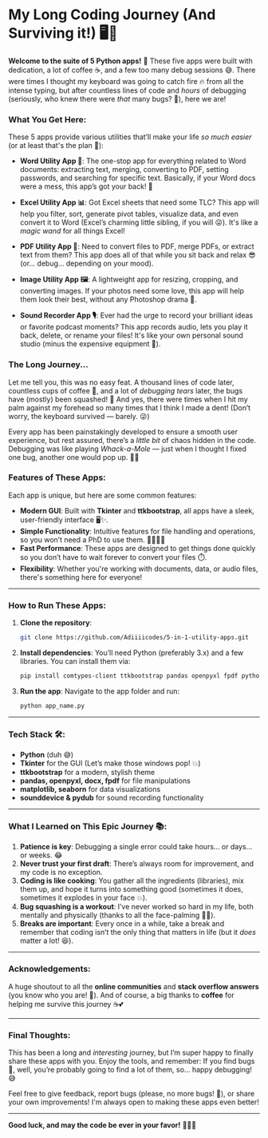 

# **My Long Coding Journey (And Surviving it!)** 🖥️🚀

**Welcome to the suite of 5 Python apps!** 🎉 These five apps were built with dedication, a lot of coffee ☕, and a few too many debug sessions 😅. There were times I thought my keyboard was going to catch fire 🔥 from all the intense typing, but after countless lines of code and *hours* of debugging (seriously, who knew there were *that* many bugs? 🦠), here we are!

### **What You Get Here:**
These 5 apps provide various utilities that’ll make your life *so much easier* (or at least that's the plan 🤞):

- **Word Utility App 📑**: The one-stop app for everything related to Word documents: extracting text, merging, converting to PDF, setting passwords, and searching for specific text. Basically, if your Word docs were a mess, this app’s got your back! 💪
  
- **Excel Utility App 📊**: Got Excel sheets that need some TLC? This app will help you filter, sort, generate pivot tables, visualize data, and even convert it to Word (Excel’s charming little sibling, if you will 😜). It's like a *magic wand* for all things Excel!
  
- **PDF Utility App 📄**: Need to convert files to PDF, merge PDFs, or extract text from them? This app does all of that while you sit back and relax 😎 (or... debug... depending on your mood).
  
- **Image Utility App 🖼️**: A lightweight app for resizing, cropping, and converting images. If your photos need some love, this app will help them look their best, without any Photoshop drama 🎨.

- **Sound Recorder App 🎙️**: Ever had the urge to record your brilliant ideas or favorite podcast moments? This app records audio, lets you play it back, delete, or rename your files! It's like your own personal sound studio (minus the expensive equipment 💸).

### **The Long Journey...**
Let me tell you, this was no easy feat. A thousand lines of code later, countless cups of coffee 🍵, and a lot of *debugging tears* later, the bugs have (mostly) been squashed! 🐞 And yes, there were times when I hit my palm against my forehead so many times that I think I made a dent! (Don’t worry, the keyboard survived — barely. 😜)

Every app has been painstakingly developed to ensure a smooth user experience, but rest assured, there’s a *little bit* of chaos hidden in the code. Debugging was like playing *Whack-a-Mole* — just when I thought I fixed one bug, another one would pop up. 🐹💥

### **Features of These Apps:**
Each app is unique, but here are some common features:
- **Modern GUI**: Built with **Tkinter** and **ttkbootstrap**, all apps have a sleek, user-friendly interface 🖥️✨.
- **Simple Functionality**: Intuitive features for file handling and operations, so you won’t need a PhD to use them. 👨‍🎓👩‍🎓
- **Fast Performance**: These apps are designed to get things done quickly so you don’t have to wait forever to convert your files ⏱️.
- **Flexibility**: Whether you're working with documents, data, or audio files, there's something here for everyone!

---

### **How to Run These Apps:**
1. **Clone the repository**: 
   ```bash
   git clone https://github.com/Adiiiicodes/5-in-1-utility-apps.git
   ```

2. **Install dependencies**:
   You’ll need Python (preferably 3.x) and a few libraries. You can install them via:
   ```bash
   pip install comtypes-client ttkbootstrap pandas openpyxl fpdf python-docx pywin32 matplotlib seaborn pillow pytesseract pymupdf pdf2docx pdf2image tabula-py
   ```

3. **Run the app**: 
   Navigate to the app folder and run:
   ```bash
   python app_name.py
   ```

---

### **Tech Stack 🛠️**:
- **Python** (duh 😅)
- **Tkinter** for the GUI (Let’s make those windows pop! 💥)
- **ttkbootstrap** for a modern, stylish theme
- **pandas, openpyxl, docx, fpdf** for file manipulations
- **matplotlib, seaborn** for data visualizations
- **sounddevice & pydub** for sound recording functionality

---

### **What I Learned on This Epic Journey 📚**:
1. **Patience is key**: Debugging a single error could take hours... or days... or weeks. 😂
2. **Never trust your first draft**: There’s always room for improvement, and my code is no exception.
3. **Coding is like cooking**: You gather all the ingredients (libraries), mix them up, and hope it turns into something good (sometimes it does, sometimes it explodes in your face 💥).
4. **Bug squashing is a workout**: I’ve never worked so hard in my life, both mentally and physically (thanks to all the face-palming 🤦‍♂️).
5. **Breaks are important**: Every once in a while, take a break and remember that coding isn’t the only thing that matters in life (but it *does* matter a lot! 😆).

---

### **Acknowledgements**:
A huge shoutout to all the **online communities** and **stack overflow answers** (you know who you are! 🏅). And of course, a big thanks to **coffee** for helping me survive this journey ☕💕

---

### **Final Thoughts**:
This has been a long and *interesting* journey, but I’m super happy to finally share these apps with you. Enjoy the tools, and remember: If you find bugs 🐜, well, you’re probably going to find a lot of them, so... happy debugging! 😅

Feel free to give feedback, report bugs (please, no more bugs! 🙏), or share your own improvements! I'm always open to making these apps even better!

---

**Good luck, and may the code be ever in your favor!** 👨‍💻🎯

